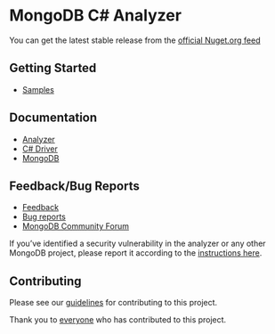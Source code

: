 ﻿MongoDB C# Analyzer
===================

You can get the latest stable release from the [official Nuget.org feed](https://www.nuget.org/packages/MongoDB.Analyzer)

Getting Started
---------------
* [Samples](./samples)

Documentation
-------------
* [Analyzer](https://docs.mongodb.com/mongodb-analyzer/)
* [C# Driver](https://docs.mongodb.com/drivers/csharp/)
* [MongoDB](https://docs.mongodb.com/)

Feedback/Bug Reports
--------------------
* [Feedback](https://feedback.mongodb.com/forums/940188-mongodb-analyzer-for-net)
* [Bug reports](https://jira.mongodb.org/browse/VS)
* [MongoDB Community Forum](https://www.mongodb.com/community/forums/tag/dot-net)

If you’ve identified a security vulnerability in the analyzer or any other MongoDB project, please report it according to the [instructions here](http://docs.mongodb.org/manual/tutorial/create-a-vulnerability-report).

Contributing
------------

Please see our [guidelines](CONTRIBUTING.md) for contributing to this project.

Thank you to [everyone](https://github.com/mongodb/mongo-csharp-analyzer/graphs/contributors) who has contributed to this project.